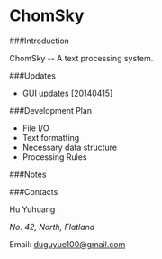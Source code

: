 ChomSky
=======

###Introduction

ChomSky -- A text processing system.

###Updates

+ GUI updates [20140415]

###Development Plan

+ File I/O
+ Text formatting
+ Necessary data structure
+ Processing Rules

###Notes

###Contacts

Hu Yuhuang

_No. 42, North, Flatland_

Email: duguyue100@gmail.com
